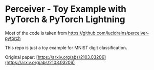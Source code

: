 # Perceiver - Toy Example with PyTorch & PyTorch Lightning

Most of the code is taken from https://github.com/lucidrains/perceiver-pytorch

This repo is just a toy example for MNIST digit classification.

Original paper: [https://arxiv.org/abs/2103.03206](https://arxiv.org/abs/2103.03206)
